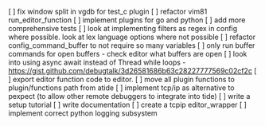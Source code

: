 [ ] fix window split in vgdb for test_c plugin
[ ] refactor vim81 run_editor_function
[ ] implement plugins for go and python
[ ] add more comprehensive tests
[ ] look at implementing filters as regex in config where possible. look at lex language options where not possible
[ ] refactor config_command_buffer to not require so many variables
[ ] only run buffer commands for open buffers - check editor what buffers are open
[ ] look into using async await instead of Thread while loops - https://gist.github.com/debugtalk/3d26581686b63c28227777569c02cf2c
[ ] export editor function code to editor.
[ ] move all plugin functions to plugin/functions path from atide
[ ] implement tcp/ip as alternative to pexpect (to allow other remote debuggers to integrate into tide)
[ ] write a setup tutorial
[ ] write documentation
[ ] create a tcpip editor_wrapper
[ ] implement correct python logging subsystem
